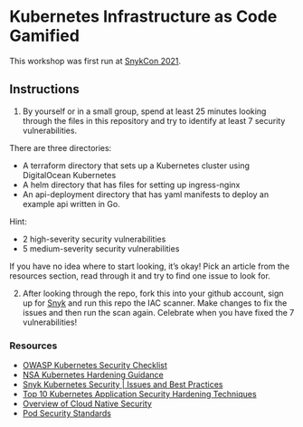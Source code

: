 # Kubernetes Infrastructure as Code Gamified 

This workshop was first run at [SnykCon 2021](https://snyk.io/snykcon/). 

## Instructions 
1. By yourself or in a small group, spend at least 25 minutes looking through the files in this repository and try to identify at least 7 security vulnerabilities. 

There are three directories: 
- A terraform directory that sets up a Kubernetes cluster using DigitalOcean Kubernetes
- A helm directory that has files for setting up ingress-nginx
- An api-deployment directory that has yaml manifests to deploy an example api written in Go. 

Hint: 
- 2 high-severity security vulnerabilities
- 5 medium-severity security vulnerabilities

If you have no idea where to start looking, it’s okay! Pick an article from the resources section, read through it and try to find one issue to look for.

2. After looking through the repo, fork this into your github account, sign up for [Snyk](https://snyk.io/product/infrastructure-as-code-security/) and run this repo the IAC scanner. Make changes to fix the issues and then run the scan again. Celebrate when you have fixed the 7 vulnerabilities! 

### Resources 
- [OWASP Kubernetes Security Checklist](https://cheatsheetseries.owasp.org/cheatsheets/Kubernetes_Security_Cheat_Sheet.html)
- [NSA Kubernetes Hardening Guidance](https://media.defense.gov/2021/Aug/03/2002820425/-1/-1/1/CTR_KUBERNETES%20HARDENING%20GUIDANCE.PDF) 
- [Snyk Kubernetes Security | Issues and Best Practices](https://snyk.io/learn/kubernetes-security/)
- [Top 10 Kubernetes Application Security Hardening Techniques](https://blog.aquasec.com/kubernetes-hardening-techniques)
- [Overview of Cloud Native Security](https://kubernetes.io/docs/concepts/security/overview/)
- [Pod Security Standards](https://kubernetes.io/docs/concepts/security/pod-security-standards/)

